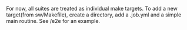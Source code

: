 For now, all suites are treated as individual make targets.
To add a new target(from sw/Makefile), create a directory, add a .job.yml and a simple
main routine. See /e2e for an example.
